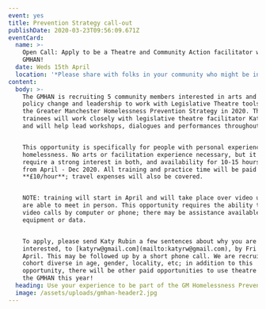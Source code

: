 ```yaml
---
event: yes
title: Prevention Strategy call-out
publishDate: 2020-03-23T09:56:09.671Z
eventCard:
  name: >-
    Open Call: Apply to be a Theatre and Community Action facilitator with the
    GMHAN!
  date: Weds 15th April
  location: '*Please share with folks in your community who might be interested*'
content:
  body: >-
    The GMHAN is recruiting 5 community members interested in arts and activism,
    policy change and leadership to work with Legislative Theatre tools towards
    the Greater Manchester Homelessness Prevention Strategy in 2020. The
    trainees will work closely with legislative theatre facilitator Katy Rubin,
    and will help lead workshops, dialogues and performances throughout GM. 


    This opportunity is specifically for people with personal experience of
    homelessness. No arts or facilitation experience necessary, but it does
    require a strong interest in both, and availability for 10-15 hours/month
    from April - Dec 2020. All training and practice time will be paid at
    **£10/hour**; travel expenses will also be covered. 


    NOTE: training will start in April and will take place over video until we
    are able to meet in person. This opportunity requires the ability to join
    video calls by computer or phone; there may be assistance available for
    equipment or data.


    To apply, please send Katy Rubin a few sentences about why you are
    interested, to [katyrw@gmail.com](mailto:katyrw@gmail.com), by Fri 3rd
    April. This may be followed up by a short phone call. We are recruiting a
    cohort diverse in age, gender, locality, etc; in addition to this
    opportunity, there will be other paid opportunities to use theatre within
    the GMHAN this year!
  heading: Use your experience to be part of the GM Homelessness Prevention Strategy
  image: /assets/uploads/gmhan-header2.jpg
---
```

